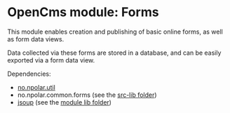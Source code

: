 # OpenCms module: Forms

This module enables creation and publishing of basic online forms, as well as form data views.

Data collected via these forms are stored in a database, and can be easily exported via a form data view.

Dependencies:
- [no.npolar.util](https://github.com/paulflakstad/no.npolar.util)
- no.npolar.common.forms (see the [src-lib folder](https://github.com/paulflakstad/opencms-module-forms/tree/master/src-lib/no/npolar/common/forms))
- [jsoup](https://jsoup.org) (see the [module lib folder](https://github.com/paulflakstad/opencms-module-forms/tree/master/src-module/system/modules/no.npolar.common.forms/lib))